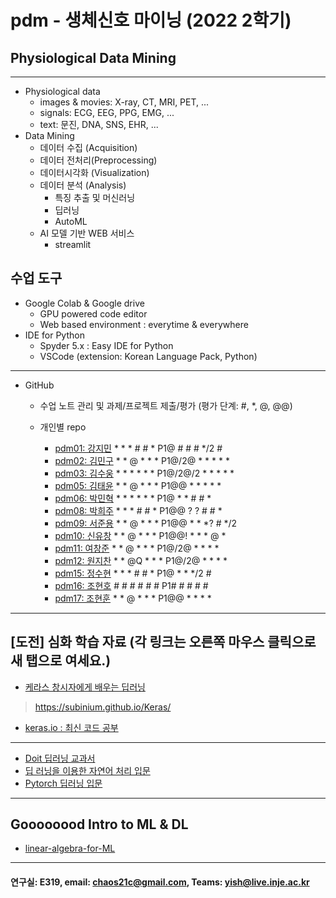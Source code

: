 # pdm - 생체신호 마이닝 (2022 2학기)
## Physiological Data Mining
---
* Physiological data
  - images & movies: X-ray, CT, MRI, PET, ...
  - signals: ECG, EEG, PPG, EMG, ...
  - text: 문진, DNA, SNS, EHR, ...
* Data Mining
  - 데이터 수집 (Acquisition)
  - 데이터 전처리(Preprocessing)
  - 데이터시각화 (Visualization)
  - 데이터 분석 (Analysis)
    * 특징 추출 및 머신러닝
    * 딥러닝
    * AutoML
  - AI 모델 기반 WEB 서비스
    * streamlit
    
## 수업 도구
* Google Colab & Google drive
  - GPU powered code editor
  - Web based environment : everytime & everywhere
* IDE for Python
  - Spyder 5.x : Easy IDE for Python
  - VSCode (extension: Korean Language Pack, Python)
---
* GitHub
  - 수업 노트 관리 및 과제/프로젝트 제출/평가 (평가 단계: #, *, @, @@)
  
  - 개인별 repo  
    * [pdm01: 강지민](https://github.com/rkdwlals37/pdm01) * * * # # * P1@ # # # */2 #
    * [pdm02: 김민구](https://github.com/alsrn36533/pdm02) * * @ * * * P1@/2@ * * * * *
    * [pdm03: 김수웅](https://github.com/rlatndnd9804/pdm03) * * * * * * P1@/2@/2 * * * * *
    * [pdm05: 김태윤](https://github.com/kimtaeyoon1/pdm05) * * @ * * * P1@@ * * * * * 
    * [pdm06: 박민혁](https://github.com/minhyeokpark/pdm06) * * * * * * P1@ * * # # * 
    * [pdm08: 박희주](https://github.com/suyangegrong/pdm08) * * * # # * P1@@ ? ? # # *
    * [pdm09: 서준용](https://github.com/joi0804/pdm09) * * @ * * * P1@@ * * *? # */2
    * [pdm10: 신유창](https://github.com/pdm10/pdm10) * * @ * * * P1@@! * * * @  *
    * [pdm11: 여창준](https://github.com/dpfpsel0622/pdm11) * * @ * * * P1@/2@ * * * * 
    * [pdm12: 원지찬](https://github.com/dnjswlcks67/pdm12) * * @Q * * * P1@/2@ * * * *
    * [pdm15: 정수현](https://github.com/jungsh210/pbm15) * * * # # * P1@ * * */2 #
    * [pdm16: 조현호]() # # # # # # P1# # # # #
    * [pdm17: 조현훈](https://github.com/pdm17/pdm17) * * @ * * * P1@@ * * * *

---
 
 ## [도전] 심화 학습 자료 (각 링크는 오른쪽 마우스 클릭으로 새 탭으로 여세요.)

 - [케라스 창시자에게 배우는 딥러닝](https://github.com/rickiepark/deep-learning-with-python-notebooks) 
 > https://subinium.github.io/Keras/
 - [keras.io : 최신 코드 공부](https://keras.io)
 ---
 - [Doit 딥러닝 교과서](http://easyspub.co.kr/20_Menu/BookView/472/PUB) 
 - [딥 러닝을 이용한 자연어 처리 입문](https://wikidocs.net/book/2155)
 - [Pytorch 딥러닝 입문](https://github.com/Justin-A/DeepLearning101)  
 ---
 ## Goooooood Intro to ML & DL
 - [linear-algebra-for-ML](https://www.freecodecamp.org/news/how-machine-learning-leverages-linear-algebra-to-optimize-model-trainingwhy-you-should-learn-the-fundamentals-of-linear-algebra/)
 ---
 
  #### 연구실: E319, email: chaos21c@gmail.com, Teams: yish@live.inje.ac.kr
 
